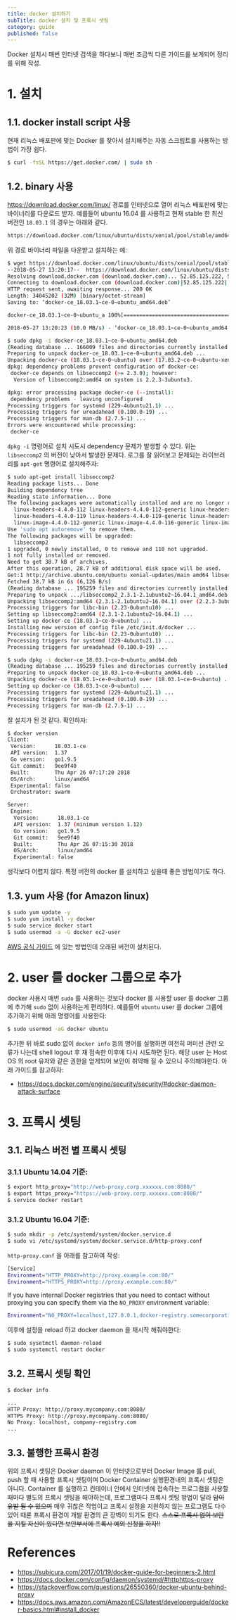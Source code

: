 ```yaml
---
title: docker 설치하기
subTitle: docker 설치 및 프록시 셋팅
category: guide
published: false
---
```


Docker 설치시 매번 인터넷 검색을 하다보니 매번 조금씩 다른 가이드를 보게되어
정리를 위해 작성.

# 1. 설치

## 1.1. docker install script 사용
현재 리눅스 배포판에 맞는 Docker 를 찾아서 설치해주는 자동 스크립트를
사용하는 방법이 가장 쉽다.

```sh
$ curl -fsSL https://get.docker.com/ | sudo sh -
```

## 1.2. binary 사용

https://download.docker.com/linux/ 경로를 인터넷으로 열어 리눅스 배포판에 맞는
바이너리를 다운로드 받자. 예를들어 ubuntu 16.04 를 사용하고 현재 stable 한 최신 버전인
`18.03.1` 의 경우는 아래와 같다.

```sh
https://download.docker.com/linux/ubuntu/dists/xenial/pool/stable/amd64/docker-ce_18.03.1~ce-0~ubuntu_amd64.deb
```

위 경로 바이너리 파일을 다운받고 설치하는 예:

```sh
$ wget https://download.docker.com/linux/ubuntu/dists/xenial/pool/stable/amd64/docker-ce_18.03.1~ce-0~ubuntu_amd64.deb
--2018-05-27 13:20:17--  https://download.docker.com/linux/ubuntu/dists/xenial/pool/stable/amd64/docker-ce_18.03.1~ce-0~ubuntu_amd64.deb
Resolving download.docker.com (download.docker.com)... 52.85.125.222, 52.85.125.29, 52.85.125.145, ...
Connecting to download.docker.com (download.docker.com)|52.85.125.222|:443... connected.
HTTP request sent, awaiting response... 200 OK
Length: 34045202 (32M) [binary/octet-stream]
Saving to: ‘docker-ce_18.03.1~ce-0~ubuntu_amd64.deb’

docker-ce_18.03.1~ce-0~ubuntu_a 100%[======================================================>]  32.47M  9.96MB/s    in 3.2s

2018-05-27 13:20:23 (10.0 MB/s) - ‘docker-ce_18.03.1~ce-0~ubuntu_amd64.deb’ saved [34045202/34045202]
```

```sh
$ sudo dpkg -i docker-ce_18.03.1~ce-0~ubuntu_amd64.deb
(Reading database ... 166009 files and directories currently installed.)
Preparing to unpack docker-ce_18.03.1~ce-0~ubuntu_amd64.deb ...
Unpacking docker-ce (18.03.1~ce-0~ubuntu) over (17.03.2~ce-0~ubuntu-xenial) ...
dpkg: dependency problems prevent configuration of docker-ce:
 docker-ce depends on libseccomp2 (>= 2.3.0); however:
  Version of libseccomp2:amd64 on system is 2.2.3-3ubuntu3.

dpkg: error processing package docker-ce (--install):
 dependency problems - leaving unconfigured
Processing triggers for systemd (229-4ubuntu21.1) ...
Processing triggers for ureadahead (0.100.0-19) ...
Processing triggers for man-db (2.7.5-1) ...
Errors were encountered while processing:
 docker-ce
```

`dpkg -i` 명령어로 설치 시도시 dependency 문제가 발생할 수 있다. 위는
`libseccomp2` 의 버전이 낮아서 발생한 문제다. 로그를 잘 읽어보고 문제되는
라이브러리를 `apt-get` 명령어로 설치해주자:
```sh
$ sudo apt-get install libseccomp2
Reading package lists... Done
Building dependency tree
Reading state information... Done
The following packages were automatically installed and are no longer required:
  linux-headers-4.4.0-112 linux-headers-4.4.0-112-generic linux-headers-4.4.0-116 linux-headers-4.4.0-116-generic
  linux-headers-4.4.0-119 linux-headers-4.4.0-119-generic linux-headers-4.4.0-71 linux-headers-4.4.0-71-generic
  linux-image-4.4.0-112-generic linux-image-4.4.0-116-generic linux-image-4.4.0-119-generic linux-image-4.4.0-71-generic
Use 'sudo apt autoremove' to remove them.
The following packages will be upgraded:
  libseccomp2
1 upgraded, 0 newly installed, 0 to remove and 110 not upgraded.
1 not fully installed or removed.
Need to get 38.7 kB of archives.
After this operation, 28.7 kB of additional disk space will be used.
Get:1 http://archive.ubuntu.com/ubuntu xenial-updates/main amd64 libseccomp2 amd64 2.3.1-2.1ubuntu2~16.04.1 [38.7 kB]
Fetched 38.7 kB in 6s (6,126 B/s)
(Reading database ... 195259 files and directories currently installed.)
Preparing to unpack .../libseccomp2_2.3.1-2.1ubuntu2~16.04.1_amd64.deb ...
Unpacking libseccomp2:amd64 (2.3.1-2.1ubuntu2~16.04.1) over (2.2.3-3ubuntu3) ...
Processing triggers for libc-bin (2.23-0ubuntu10) ...
Setting up libseccomp2:amd64 (2.3.1-2.1ubuntu2~16.04.1) ...
Setting up docker-ce (18.03.1~ce-0~ubuntu) ...
Installing new version of config file /etc/init.d/docker ...
Processing triggers for libc-bin (2.23-0ubuntu10) ...
Processing triggers for systemd (229-4ubuntu21.1) ...
Processing triggers for ureadahead (0.100.0-19) ...
```

```sh
$ sudo dpkg -i docker-ce_18.03.1~ce-0~ubuntu_amd64.deb
(Reading database ... 195259 files and directories currently installed.)
Preparing to unpack docker-ce_18.03.1~ce-0~ubuntu_amd64.deb ...
Unpacking docker-ce (18.03.1~ce-0~ubuntu) over (18.03.1~ce-0~ubuntu) ...
Setting up docker-ce (18.03.1~ce-0~ubuntu) ...
Processing triggers for systemd (229-4ubuntu21.1) ...
Processing triggers for ureadahead (0.100.0-19) ...
Processing triggers for man-db (2.7.5-1) ...
```

잘 설치가 된 것 같다. 확인하자:
```sh
$ docker version
Client:
 Version:      18.03.1-ce
 API version:  1.37
 Go version:   go1.9.5
 Git commit:   9ee9f40
 Built:        Thu Apr 26 07:17:20 2018
 OS/Arch:      linux/amd64
 Experimental: false
 Orchestrator: swarm

Server:
 Engine:
  Version:      18.03.1-ce
  API version:  1.37 (minimum version 1.12)
  Go version:   go1.9.5
  Git commit:   9ee9f40
  Built:        Thu Apr 26 07:15:30 2018
  OS/Arch:      linux/amd64
  Experimental: false
```

생각보다 어렵지 않다. 특정 버전의 docker 를 설치하고 싶을때 좋은 방법이기도
하다.

## 1.3. yum 사용 (for Amazon linux)

```sh
$ sudo yum update -y
$ sudo yum install -y docker
$ sudo service docker start
$ sudo usermod -a -G docker ec2-user
```

[AWS 공식 가이드][amazon_linux] 에 있는 방법인데 오래된 버전이 설치된다.

# 2. user 를 docker 그룹으로 추가
docker 사용시 매번 `sudo` 를 사용하는 것보다 docker 를 사용할 user 를 docker
그룹에 추가해 `sudo` 없이 사용하는게 편리하다. 예를들어 `ubuntu` user 를 docker
그룹에 추가하기 위해 아래 명령어를 사용한다:

```sh
$ sudo usermod -aG docker ubuntu
```

추가한 뒤 바로 sudo 없이 `docker info` 등의 명어를 실행하면 여전히 퍼미션 관련
오류가 나는데 shell logout 후 재 접속한 이후에 다시 시도하면 된다. 해당 user 는
Host OS 의 root 유저와 같은 권한을 얻게되어 보안이 취약해 질 수 있으니
주의해야한다. 아래 가이드를 참고하자:

- https://docs.docker.com/engine/security/security/#docker-daemon-attack-surface

# 3. 프록시 셋팅

## 3.1. 리눅스 버전 별 프록시 셋팅

### 3.1.1 Ubuntu 14.04 기준:
```sh
$ export http_proxy="http://web-proxy.corp.xxxxxx.com:8080/"
$ export https_proxy="https://web-proxy.corp.xxxxxx.com:8080/"
$ service docker restart
```

### 3.1.2 Ubuntu 16.04 기준:
```sh
$ sudo mkdir -p /etc/systemd/system/docker.service.d
$ sudo vi /etc/systemd/system/docker.service.d/http-proxy.conf
```

`http-proxy.conf` 을 아래를 참고하여 작성:
```sh
[Service]
Environment="HTTP_PROXY=http://proxy.example.com:80/"
Environment="HTTPS_PROXY=http://proxy.example.com:80/"
```

If you have internal Docker registries that you need to contact without proxying
you can specify them via the `NO_PROXY` environment variable:
```sh
Environment="NO_PROXY=localhost,127.0.0.1,docker-registry.somecorporation.com"
```

이후에 설정을 reload 하고 docker daemon 을 재시작 해줘야한다:
```sh
$ sudo sysetmctl daemon-reload
$ sudo systemctl restart docker
```

## 3.2. 프록시 셋팅 확인

```sh
$ docker info

...
HTTP Proxy: http://proxy.mycompany.com:8080/
HTTPS Proxy: http://proxy.mycompany.com:8080/
No Proxy: localhost, company-registry.com
...
```

## 3.3. 불행한 프록시 환경
위의 프록시 셋팅은 Docker daemon 이 인터넷으로부터 Docker Image 를 pull, push 할
때 사용할 프록시 셋팅이며 Docker Container 실행환경내의 프록시 셋팅은 아니다.
Container 를 실행하고 컨테이너 안에서 인터넷에 접속하는 프로그램을 사용할 때마다
별도의 프록시 셋팅을 해야하는데, 프로그램마다 프록시 셋팅 방법이 달라 ~~암이
유발 될 수 있으며~~ 매우 귀찮은 작업이고 프록시 설정을 지원하지 않는 프로그램도
다수 있어 때론 프록시 환경이 개발 환경의 큰 장벽이 되기도 한다. ~~스스로 프록시
없이 보안을 지킬 자신이 있다면 보안부서에 프록시 예외 신청을 하자!!~~

# References
- https://subicura.com/2017/01/19/docker-guide-for-beginners-2.html
- https://docs.docker.com/config/daemon/systemd/#httphttps-proxy
- https://stackoverflow.com/questions/26550360/docker-ubuntu-behind-proxy
- https://docs.aws.amazon.com/AmazonECS/latest/developerguide/docker-basics.html#install_docker

[amazon_linux]: https://docs.aws.amazon.com/AmazonECS/latest/developerguide/docker-basics.html#install_docker
